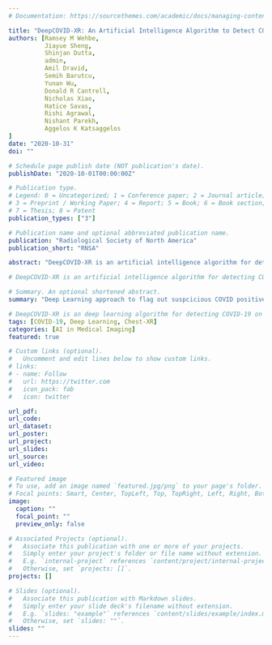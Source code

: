 ```yaml
---
# Documentation: https://sourcethemes.com/academic/docs/managing-content/

title: "DeepCOVID-XR: An Artificial Intelligence Algorithm to Detect COVID-19 on Chest X-rays"
authors: [Ramsey M Wehbe,
          Jiayue Sheng,
          Shinjan Dutta,
          admin,
          Amil Dravid,
          Semih Barutcu, 
          Yunan Wu, 
          Donald R Cantrell,
          Nicholas Xiao, 
          Hatice Savas,
          Rishi Agrawal,
          Nishant Parekh,
          Aggelos K Katsaggelos
]
date: "2020-10-31"
doi: ""

# Schedule page publish date (NOT publication's date).
publishDate: "2020-10-01T00:00:00Z"

# Publication type.
# Legend: 0 = Uncategorized; 1 = Conference paper; 2 = Journal article;
# 3 = Preprint / Working Paper; 4 = Report; 5 = Book; 6 = Book section;
# 7 = Thesis; 8 = Patent
publication_types: ["3"]

# Publication name and optional abbreviated publication name.
publication: "Radiological Society of North America"
publication_short: "RNSA"

abstract: "DeepCOVID-XR is an artificial intelligence algorithm for detecting COVID-19 on chest X-rays,trainedandtested on the largest published clinical dataset in the COVID-19 era with performance similarto the consensus of experienced, cardiothoracic fellowship-trainedthoracic radiologists. We present DeepCOVID-XR, a deep learning AI algorithm for detecting CXRs suspicious for COVID-19, trained and tested on the largest published clinical dataset from the COVID-19 era to date. "

# DeepCOVID-XR is an artificial intelligence algorithm for detecting COVID-19 on chest X-rays,trainedandtested on the largest published clinical dataset in the COVID-19 era with performance similarto the consensus of experienced, cardiothoracic fellowship-trainedthoracic radiologists. We present DeepCOVID-XR, a deep learning AI algorithm for detecting CXRs suspicious for COVID-19, trained and tested on the largest published clinical dataset from the COVID-19 era to date. 

# Summary. An optional shortened abstract.
summary: "Deep Learning approach to flag out suspcicious COVID positive cases from Chest X-ray"

# DeepCOVID-XR is an deep learning algorithm for detecting COVID-19 on chest X-rays,trained and tested on the largest published clinical dataset in the COVID-19 era with performance similar to the consensus of experienced, cardiothoracic fellowship-trained thoracic radiologists.
tags: [COVID-19, Deep Learning, Chest-XR]
categories: [AI in Medical Imaging]
featured: true

# Custom links (optional).
#   Uncomment and edit lines below to show custom links.
# links:
# - name: Follow
#   url: https://twitter.com
#   icon_pack: fab
#   icon: twitter

url_pdf:
url_code:
url_dataset:
url_poster:
url_project:
url_slides:
url_source:
url_video:

# Featured image
# To use, add an image named `featured.jpg/png` to your page's folder. 
# Focal points: Smart, Center, TopLeft, Top, TopRight, Left, Right, BottomLeft, Bottom, BottomRight.
image:
  caption: ""
  focal_point: ""
  preview_only: false

# Associated Projects (optional).
#   Associate this publication with one or more of your projects.
#   Simply enter your project's folder or file name without extension.
#   E.g. `internal-project` references `content/project/internal-project/index.md`.
#   Otherwise, set `projects: []`.
projects: []

# Slides (optional).
#   Associate this publication with Markdown slides.
#   Simply enter your slide deck's filename without extension.
#   E.g. `slides: "example"` references `content/slides/example/index.md`.
#   Otherwise, set `slides: ""`.
slides: ""
---
```

